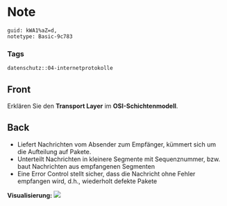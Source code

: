# Note
```
guid: kWA1%aZ=d,
notetype: Basic-9c783
```

### Tags
```
datenschutz::04-internetprotokolle
```

## Front
Erklären Sie den <b>Transport Layer</b> im <b>OSI-Schichtenmodell</b>.

## Back
<ul><li>Liefert Nachrichten vom Absender zum Empfänger, kümmert sich um die Aufteilung auf Pakete.</li><li>Unterteilt Nachrichten in kleinere Segmente mit Sequenznummer, bzw. baut Nachrichten aus empfangenen Segmenten</li><li>Eine Error Control stellt sicher, dass die Nachricht ohne Fehler empfangen wird, d.h., wiederholt defekte Pakete</li></ul><b>Visualisierung:</b>
<img src="paste-7ec2fd89dec8f171734079c3879ad0ebe5ffde30.jpg">
